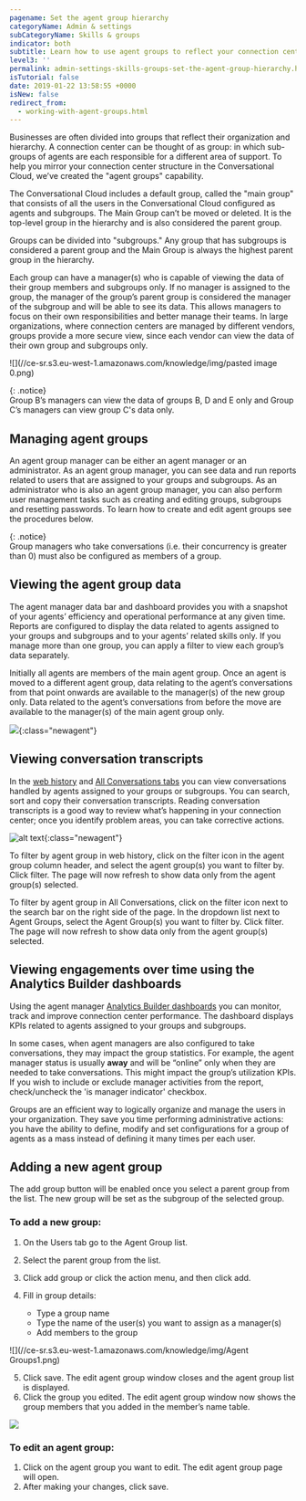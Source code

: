 ```yaml
---
pagename: Set the agent group hierarchy
categoryName: Admin & settings
subCategoryName: Skills & groups
indicator: both
subtitle: Learn how to use agent groups to reflect your connection center hierarchy
level3: ''
permalink: admin-settings-skills-groups-set-the-agent-group-hierarchy.html
isTutorial: false
date: 2019-01-22 13:58:55 +0000
isNew: false
redirect_from:
  - working-with-agent-groups.html
---
```

Businesses are often divided into groups that reflect their organization and hierarchy. A connection center can be thought of as group: in which sub-groups of agents are each responsible for a different area of support. To help you mirror your connection center structure in the Conversational Cloud, we’ve created the "agent groups" capability.

The Conversational Cloud includes a default group, called the "main group" that consists of all the users in the Conversational Cloud configured as agents and subgroups. The Main Group can’t be moved or deleted. It is the top-level group in the hierarchy and is also considered the parent group.

Groups can be divided into "subgroups." Any group that has subgroups is considered a parent group and the Main Group is always the highest parent group in the hierarchy.

Each group can have a manager(s) who is capable of viewing the data of their group members and subgroups only. If no manager is assigned to the group, the manager of the group’s parent group is considered the manager of the subgroup and will be able to see its data. This allows managers to focus on their own responsibilities and better manage their teams. In large organizations, where connection centers are managed by different vendors, groups provide a more secure view, since each vendor can view the data of their own group and subgroups only.

![](//ce-sr.s3.eu-west-1.amazonaws.com/knowledge/img/pasted image 0.png)

{: .notice}  
Group B’s managers can view the data of groups B, D and E only and Group C’s managers can view group C's data only.

## Managing agent groups

An agent group manager can be either an agent manager or an administrator. As an agent group manager, you can see data and run reports related to users that are assigned to your groups and subgroups. As an administrator who is also an agent group manager, you can also perform user management tasks such as creating and editing groups, subgroups and resetting passwords. To learn how to create and edit agent groups see the procedures below.

{: .notice}  
Group managers who take conversations (i.e. their concurrency is greater than 0) must also be configured as members of a group.

## Viewing the agent group data

The agent manager data bar and dashboard provides you with a snapshot of your agents’ efficiency and operational performance at any given time. Reports are configured to display the data related to agents assigned to your groups and subgroups and to your agents’ related skills only. If you manage more than one group, you can apply a filter to view each group’s data separately.

Initially all agents are members of the main agent group. Once an agent is moved to a different agent group, data relating to the agent’s conversations from that point onwards are available to the manager(s) of the new group only. Data related to the agent’s conversations from before the move are available to the manager(s) of the main agent group only.

![](//ce-sr.s3.eu-west-1.amazonaws.com/knowledge/img/all-connections-6.png){:class="newagent"}

## Viewing conversation transcripts

In the [web history](agent-manager-workspace-manager-tools-for-live-chat-web-history.html) and [All Conversations tabs](agent-manager-workspace-manager-tools-for-messaging-all-connections.html) you can view conversations handled by agents assigned to your groups or subgroups. You can search, sort and copy their conversation transcripts. Reading conversation transcripts is a good way to review what’s happening in your connection center; once you identify problem areas, you can take corrective actions.

![alt text](img/all-connections-manager-workspace.png){:class="newagent"}

To filter by agent group in web history, click on the filter icon in the agent group column header, and select the agent group(s) you want to filter by. Click filter. The page will now refresh to show data only from the agent group(s) selected.

To filter by agent group in All Conversations, click on the filter icon next to the search bar on the right side of the page. In the dropdown list next to Agent Groups, select the Agent Group(s) you want to filter by. Click filter. The page will now refresh to show data only from the agent group(s) selected.

## Viewing engagements over time using the Analytics Builder dashboards

Using the agent manager [Analytics Builder dashboards](data-reporting-report-builder-report-builder-overview.html#predefined-dashboards) you can monitor, track and improve connection center performance. The dashboard displays KPIs related to agents assigned to your groups and subgroups.

In some cases, when agent managers are also configured to take conversations, they may impact the group statistics. For example, the agent manager status is usually **away** and will be “online” only when they are needed to take conversations. This might impact the group’s utilization KPIs. If you wish to include or exclude manager activities from the report, check/uncheck the 'is manager indicator' checkbox.

Groups are an efficient way to logically organize and manage the users in your organization. They save you time performing administrative actions: you have the ability to define, modify and set configurations for a group of agents as a mass instead of defining it many times per each user.

## Adding a new agent group

The add group button will be enabled once you select a parent group from the list. The new group will be set as the subgroup of the selected group.

### To add a new group:

1. On the Users tab go to the Agent Group list.

2. Select the parent group from the list.

3. Click add group or click the action menu, and then click add.

4. Fill in group details:
   * Type a group name
   * Type the name of the user(s) you want to assign as a manager(s)
   * Add members to the group

![](//ce-sr.s3.eu-west-1.amazonaws.com/knowledge/img/Agent Groups1.png)

5. Click save. The edit agent group window closes and the agent group list is displayed.
6. Click the group you edited. The edit agent group window now shows the group members that you added in the member’s name table.

![](//ce-sr.s3.eu-west-1.amazonaws.com/knowledge/img/Agentgroups2.png)

### To edit an agent group:

1. Click on the agent group you want to edit. The edit agent group page will open.
2. After making your changes, click save.
